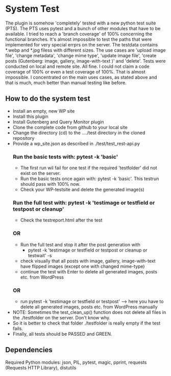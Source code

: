 # System Test

The plugin is somehow 'completely' tested with a new python test suite (PTS). The PTS uses pytest and a bunch of other modules that have to be available.
I tried to reach a 'branch coverage' of 100% concerning the functional branches. It's almost impossible to test the paths that were implemented for very special
errprs on the server. The testdata contains *.webp and *.jpg filess with different sizes. The use cases are 'upload image file', 'change metadata', 'change mime type',
'update image file', 'create posts (Gutenberg: image, gallery, image-with-text )' and 'delete'. Tests were conducted on local and remote site. All fine. I could not 
claim a code coverage of 100% or even a test coverage of 100%. That is almost impossible. I concentrated on the main uses cases, as stated above 
and that is much, much better than manual testing like before.

## How to do the system test
- Install an empty, new WP site
- Install this plugin
- Install Gutenberg and Query Monitor plugin
- Clone the complete code from github to your local site
- Change the directory (cd) to the  ..../test directory in the cloned repository
- Provide a wp_site.json as described in ./test/test_rest-api.py
    ### Run the basic tests with: pytest -k 'basic'
    - The first run wil fail for one test if the required 'testfolder' did not exist on the server.
    - Run the basic tests once again with: pytest -k 'basic'. This testrun should pass with 100% now.
    - Check your WP-testsite and delete the generated image(s)
    ### Run the full test with: pytest -k 'testimage or testfield or testpost or cleanup'
    - Check the testreport.html after the test
    ### OR
    - Run the full test and stop it after the post generation with 
        - pytest -k 'testimage or testfield or testpost or cleanup or testwait' -s
    - check visually that all posts with image, gallery, image-with-text have flipped images (except one with changed mime-type)
    - continue the test with Enter to delete all generated images, posts etc. from WordPress
    ### OR
    - run pytest -k 'testimage or testfield or testpost' --> here you have to delete all generated images, posts etc. from WordPress manually
-   NOTE: Sometimes the test_clean_up() function does not delete all files in the ./testfolder on the server. Don't know why. 
-   So it is better to check that folder ./testfolder is really empty if the test fails.
- Finally, all tests should be PASSED and GREEN.

## Dependencies
Required Python modules: json, PIL, pytest, magic, pprint, requests (Requests HTTP Library), distutils
